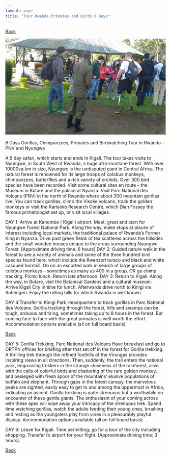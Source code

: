 ```yaml
---
layout: page
title: "Tour Rwanda Primates and Birds 6 Days"
---
```

[Back](../tourprograms.md)

![gorilla1](../assets/rwanda_primates_and_birds.jpg)

6 Days Gorillas, Chimpanzees, Primates and Birdwatching Tour in Rwanda – PNV and Nyungwe

A 6 day safari, which starts and ends in Kigali.
The tour takes visits to Nyungwe, in South West of Rwanda, a huge afro-montane forest. With over 10000sq.km in size, Nyungwe is the undisputed giant in Central Africa. The natural forest is renowned for its large troops of colobus monkeys, chimpanzees, butterflies and a rich variety of orchids. Over 300 bird species have been recorded. Visit some cultural sites en route – the Museum in Butare and the palace at Nyanza.
Visit Parc National des Volcans (PNV) in the north of Rwanda where about 300 mountain gorillas live. You can track gorillas, climb the Visoke volcano, track the golden monkeys or visit the Karisoke Research Centre, which Dian Fossey the famous primatologist set up, or visit local villages.

DAY 1: Arrive at Kanombe ( Kigali) airport. Meet, greet and start for Nyungwe Forest National Park. Along the way, make stops at places of interest including local markets, the traditional palace of Rwanda’s Former King in Nyanza. Drive past green fields of tea scattered across the hillsides and the small wooden houses unique to the areas surrounding Nyungwe Forest. [Approximate driving time: 6 hours]
DAY 2: Guided nature walk in the forest to see a variety of animals and some of the three hundred bird species found here, which include the Rwenzori turaco and black and white casqued hornbill. Go on an escorted walk in search of large groups of colobus monkeys – sometimes as many as 400 in a group. OR go chimp tracking. Picnic lunch. Return late afternoon.
DAY 3: Return to Kigali. Along the way, in Butare, visit the Botanical Gardens and a cultural museum. Arrive Kigali City in time for lunch. Afterwards drive north to Kinigi via Ruhengeri. Enjoy the rolling hills for which Rwanda is well known.

DAY 4:Transfer to Kinigi Park Headquarters to track gorillas in Parc National des Volcans. Gorilla tracking through the forest, hills and swamps can be tough, arduous and tiring, sometimes taking up to 8 hours in the forest. But coming face to face with the great primates is well worth the effort.
Accommodation options available (all on full board basis)

[Back](../tourprograms.md)


DAY 5: Gorilla Trekking, Parc National des Volcans
Have breakfast and go to ORTPN offices for briefing after that set off in the forest for Gorilla trekking. A thrilling trek through the refined foothills of the Virungas provides inspiring views in all directions. Then, suddenly, the trail enters the national park, engrossing trekkers in the strange closeness of the rainforest, alive with the calls of colorful birds and chattering of the rare golden monkey, and besieged with fresh spoor of the mountains’ elusive populations of buffalo and elephant. Through gaps in the forest canopy, the marvelous peaks are sighted, easily easy to get to and among the uppermost in Africa, indicating an ascent. Gorilla trekking is quite strenuous but a worthwhile on encounter of these gentle giants. The enthusiasm of your coming across with these apes will wipe away your intricacy of the strenuous trek. Spend time watching gorillas, watch the adults feeding their young ones, brushing and resting as the youngsters play from vines in a pleasurably playful display.
Accommodation options available (all on full board basis)

DAY 6: Leave for Kigali. Time permitting; go for a tour of the city including shopping. Transfer to airport for your flight. [Approximate driving time: 3 hours].

[Back](/tourprograms.md)

